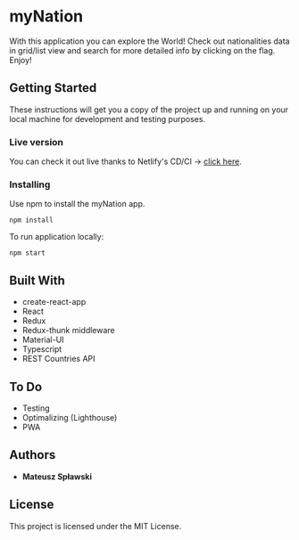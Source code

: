 # myNation

With this application you can explore the World! Check out nationalities data in grid/list view and search for more detailed info by clicking on the flag. Enjoy!


## Getting Started

These instructions will get you a copy of the project up and running on your local machine for development and testing purposes.

### Live version

You can check it out live thanks to Netlify's CD/CI -> [click here](https://mynation.netlify.app/).

### Installing

Use npm to install the myNation app.

```
npm install
```

To run application locally:

```
npm start
```

## Built With

- create-react-app
- React
- Redux
- Redux-thunk middleware
- Material-UI
- Typescript
- REST Countries API

## To Do

- Testing
- Optimalizing (Lighthouse)
- PWA

## Authors

- **Mateusz Spławski**

## License

This project is licensed under the MIT License.
